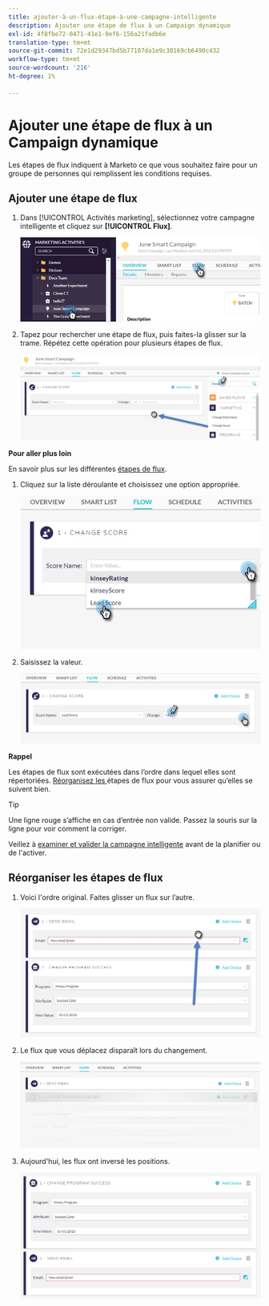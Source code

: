 ```yaml
---
title: ajouter-à-un-flux-étape-à-une-campagne-intelligente
description: Ajouter une étape de flux à un Campaign dynamique
exl-id: 4f8fbe72-0471-41e1-9ef6-156a21fadb6e
translation-type: tm+mt
source-git-commit: 72e1d29347bd5b77107da1e9c30169cb6490c432
workflow-type: tm+mt
source-wordcount: '216'
ht-degree: 1%

---
```


# Ajouter une étape de flux à un Campaign dynamique

Les étapes de flux indiquent à Marketo ce que vous souhaitez faire pour un groupe de personnes qui remplissent les conditions requises.

## Ajouter une étape de flux

1. Dans [!UICONTROL Activités marketing], sélectionnez votre campagne intelligente et cliquez sur **[!UICONTROL Flux]**.

   ![Image un](/help/sky/assets/smart-campaigns/add-a-flow-step-to-a-smart-campaign/add-a-flow-step-to-a-smart-campaign-1.png)

1. Tapez pour rechercher une étape de flux, puis faites-la glisser sur la trame. Répétez cette opération pour plusieurs étapes de flux.

   ![Image 2](/help/sky/assets/smart-campaigns/add-a-flow-step-to-a-smart-campaign/add-a-flow-step-to-a-smart-campaign-2.png)

**Pour aller plus loin**

En savoir plus sur les différentes [étapes de flux](https://docs.marketo.com/display/DOCS/Flow+Actions).

1. Cliquez sur la liste déroulante et choisissez une option appropriée.

   ![Image trois](/help/sky/assets/smart-campaigns/add-a-flow-step-to-a-smart-campaign/add-a-flow-step-to-a-smart-campaign-3.png)

1. Saisissez la valeur.

   ![Image 4](/help/sky/assets/smart-campaigns/add-a-flow-step-to-a-smart-campaign/add-a-flow-step-to-a-smart-campaign-4.png)

**Rappel**

Les étapes de flux sont exécutées dans l’ordre dans lequel elles sont répertoriées. [Réorganisez les ](https://docs.marketo.com/display/MER/Add+a+Flow+Step+to+a+Smart+Campaign#AddaFlowSteptoaSmartCampaign-ReorderFlowSteps) étapes de flux pour vous assurer qu’elles se suivent bien.

>[!TIP]
>
>Une ligne rouge s’affiche en cas d’entrée non valide. Passez la souris sur la ligne pour voir comment la corriger.
>
>Veillez à [examiner et valider la campagne intelligente](https://docs.marketo.com/display/DOCS/Smart+Campaign+Checklist) avant de la planifier ou de l&#39;activer.

## Réorganiser les étapes de flux

1. Voici l&#39;ordre original. Faites glisser un flux sur l’autre.

   ![Image 5](/help/sky/assets/smart-campaigns/add-a-flow-step-to-a-smart-campaign/add-a-flow-step-to-a-smart-campaign-5.png)

1. Le flux que vous déplacez disparaît lors du changement.

   ![Image six](/help/sky/assets/smart-campaigns/add-a-flow-step-to-a-smart-campaign/add-a-flow-step-to-a-smart-campaign-6.png)

1. Aujourd&#39;hui, les flux ont inversé les positions.

   ![Image sept](/help/sky/assets/smart-campaigns/add-a-flow-step-to-a-smart-campaign/add-a-flow-step-to-a-smart-campaign-7.png)
